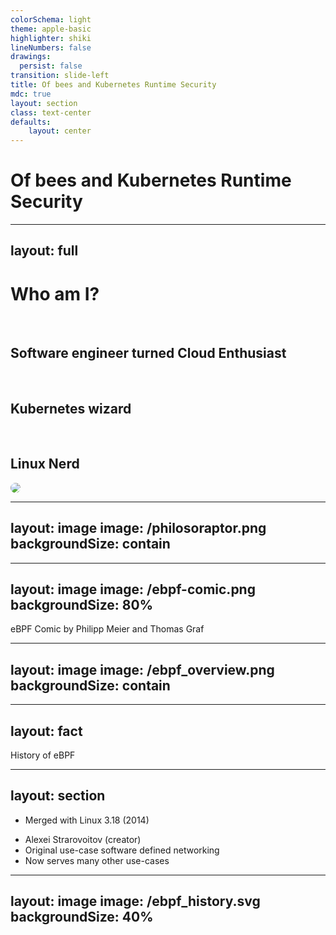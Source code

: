 ```yaml
---
colorSchema: light
theme: apple-basic
highlighter: shiki
lineNumbers: false
drawings:
  persist: false
transition: slide-left
title: Of bees and Kubernetes Runtime Security
mdc: true
layout: section
class: text-center
defaults:
    layout: center
---
```


# Of bees and Kubernetes Runtime Security

---
layout: full
---

<div class="grid grid-cols-[1fr_35%] gap-6">

<div>
<h1 class="bold">Who am I?</h1>

<br/>

<h2>Software engineer turned Cloud Enthusiast <noto-cloud /></h2>
<br/>
<h2>Kubernetes wizard <noto-magic-wand /></h2>
<br/>
<h2>Linux Nerd <devicon-linux /></h2>
</div>

<div>
<img src="/profile_pic_compressed.jpg" style="border-radius: 50%;"/>
</div>

</div>

<!--
Originally I started my career as a Java Software Developer, but everything changed when I stumbled
upon Linux and the cloud. This definitely transformed me into a full-on Linux nerd. Do not question the MacBook though.
-->

---
layout: image
image: /philosoraptor.png
backgroundSize: contain
---

<!--
Let me first ask you a question, who of you here has heared about ebpf? has anyone already
consciously used it?

* goal of the talk: give you better understanding why ebpf next gen tech
* we do it by deep dive
* checkout how it is used in cloud native landscape
-->

---
layout: image
image: /ebpf-comic.png
backgroundSize: 80%
---

<div class="attribution">
    eBPF Comic by Philipp Meier and Thomas Graf
</div>

<!--
* think of it as JS for linux kernel
* why big deal? before it was hard to extend
* ebpf changed this by offering secure way
-->

---
layout: image
image: /ebpf_overview.png
backgroundSize: contain
---

<!--
* used today in quite a lot of different tools/products
* quite a few components involved
* we are going to have a look at them
-->

---
layout: fact
---

History of eBPF

<!--
* quick history lesson
* i will not turn this into a lengthy lecture
-->

---
layout: section
---

<div class="items">

* Merged with Linux 3.18 (2014)

<v-clicks>

* Alexei Strarovoitov (creator)
* Original use-case software defined networking
* Now serves many other use-cases

</v-clicks>

</div>

<!--
* eBPF was introduced in linux 3.18
* lot of hard work by alexei strarovoitov
* originally extended berkely package filter, now its own term
* original use case network virtualisation and software defined networking
* now caters many use cases
-->

---
layout: image
image: /ebpf_history.svg
backgroundSize: 40%
---

<div style="display: flex; align-items: end; height: 100%; justify-content: center">
<span style="color: black; font-size: 2em;">
<a href="https://isovalent.com/blog/post/ebpf-documentary-creation-story/">
eBPF’s Creation Story – Unlocking The Kernel
</a>
</span>
</div>

<!--
* to learn more, checkout the 30min doc about ebpf
* all key people are mentioned
-->

---
layout: fact
---

Let's get technical!

---
layout: image
image: /syscall-hook.png
backgroundSize: contain
---

<!--
* ebpf programs are event driven
* run when kernel passes hook points
* hook points are either predefined, or arbitrary function within linux kernel
-->

---
layout: image
image: /source-to-vm.svg
backgroundSize: 70%
---

<!--
* code is first compiled down to byte code
* when prog is first loaded, compiled to native code
* earlier versions interpreted instead
* bytecode consists of instructions acting on virtual registers
* designed to neatly map to common cpu archs
* virtual machine uses 10 general purpose 64 bit register
* registers are purely virtual, implemented in software
-->

---
layout: full
---

<div class="full-center fancy-table">

| Register | Function |
| -------- | -------- |
| REG-0    | Return value |
| REG-1 - REG-5    | Pass arguments to functions |
| REG-6 - REG-9    | No special function |
| REG-10    | Stack frame pointer |

</div>

<!--
* reg 0 holds return value
* reg 1- 5 used to pass args to functions
* reg 6-9 no special meaning
* reg 10 is used as read only stack frame pointer

* ebpf instructions are represented in the kernel as bpf_insn struct
-->

---
layout: full
---

<div class="full-center">
<div>
<div class="filepath">
<a href="https://elixir.bootlin.com/linux/v6.9.6/source/include/trace/events/sched.h">include/uapi/linux/bpf.h</a>
</div>

```c
bpf_insn {
	__u8	code;		/* opcode */
	__u8	dst_reg:4;	/* dest register */
	__u8	src_reg:4;	/* source register */
	__s16	off;		/* signed offset */
	__s32	imm;		/* signed immediate constant */
};
```

</div>
</div>

<!--
* instructions are 8 bytes long
* sometimes need more space, e.g. when setting reg to 64 bit value
* when loaded prog is internally represented by series of bpf_insns
-->

---
layout: full
---

<div class="full-center fancy-table">

| OpCode | Mnemonic |
| -------- | -------- |
| 0x07    | add dst, imm |
| 0x85    | call imm  |
| 0x5f    | and dst, src  |

</div>

<!--
* quick sample of opcodes
* follow special encoding scheme we sadly will not elaborate
* checkout Instruction Set Architecture docs over at kernel docs
-->

---
layout: image
image: /bpf_isa_docs.svg
backgroundSize: 40%
---

<div style="display: flex; align-items: end; height: 100%; justify-content: center">
<span style="color: black; font-size: 2em;">
<a href="https://docs.kernel.org/bpf/standardization/instruction-set.html">
BPF Instruction Set Architecture Docs
</a>
</span>
</div>

---
layout: image
image: /map-architecture.png
backgroundSize: 70%
---

<!--
* To store state and share state, ebpf has maps
* maps = data structures
* can be accessed from ebpf + user space
* use cases: share events with user space, configure ebpf from user space, storing context from different progs to further enhance collected data
-->

---
layout: section
---

<v-switch>
<template #0>

<div class="items">

* HashTable, Arrays
* LRU (Least Recently Used)
* Perf and Ring Buffer
* TailCall maps


</div>
</template>

<template #1>

<div class="items highlighted-listing">

<ul>
<li>HashTable, Arrays</li>
<li>LRU (Least Recently Used)</li>
<li>Perf and Ring Buffer</li>
<li class="current"> TailCall maps </li>
</ul>

</div>

</template>

</v-switch>

<!--
* maps come in different types and shapes
* there are types for particular operations such as hash maps, LRU data stores, arrays
* some maps come in per cpu variants
* kernel allocates memory for maps per CPU
* useful since programs might run in parallel
* tail call maps special case
* tail calls required since max instruction limit per prog = 1million
-->

---
layout: fact
---

<span class="fact">

Instruction Limit of <span class="highlighted-element"> 1 Million </span> (Linux 6.0)

</span>

<!--
* tail calls work like execve
* replace context of program with a different one
-->

---
layout: image
image: /tailcall.png
backgroundSize: 70%
---

<!--
* even though stack frame is shared, vars cannot be accessed
* to share state => use maps
* as already mentioned, different prog types
-->

---
layout: full
---

<div class="full-center">
<div>
<div class="filepath">
<a href="https://elixir.bootlin.com/linux/v6.9.6/source/include/uapi/linux/bpf.h#L1024">include/uapi/linux/bpf.h</a>
</div>

```c
// There are ~30 different program types
enum bpf_prog_type {
    BPF_PROG_TYPE_UNSPEC,
    BPF_PROG_TYPE_SOCKET_FILTER,
    BPF_PROG_TYPE_KPROBE,
    BPF_PROG_TYPE_SCHED_CLS,
    BPF_PROG_TYPE_SCHED_ACT,
    BPF_PROG_TYPE_TRACEPOINT,
    BPF_PROG_TYPE_XDP,
    BPF_PROG_TYPE_PERF_EVENT,
    // ...
}
```

</div>
</div>

<!--
* ~30 prog types
* nobody cares about me babbling on for days
* going to give you info on some common ones
-->

---
layout: section
---

# Tracepoint

<!--
* first up tracepoints
* marked locations within the kernel code
-->

---
layout: section
---

<div class="items">

* Marked location in the kernel

<v-clicks>

* Considered kernel API (stable)
* Not specific to eBPF
* 1400+ Tracepoints defined (Linux 5.15)

</v-clicks>

</div>

<!--
* considered kernel API = there are some stability guarantees
* not ebpf specific, uses perf subsystem for hooking
* perf subsystem is also used by systemtap/dtrace
* list of all available tracepoints: /sys/kernel/tracing/available_events
* ~1400+ in linux 5.15
-->

---
layout: full
---


<div class="full-center">
<div>
<div class="filepath">
/sys/kernel/traceing/available_events
</div>

```
syscalls:sys_exit_accept
syscalls:sys_enter_accept
syscalls:sys_exit_accept4
syscalls:sys_enter_accept4
syscalls:sys_exit_listen
syscalls:sys_enter_listen
syscalls:sys_exit_bind
syscalls:sys_enter_bind
syscalls:sys_exit_socketpair
syscalls:sys_enter_socketpair
syscalls:sys_exit_socket
syscalls:sys_enter_socket
```

</div>

</div>

---
layout: full
---

<div class="full-center">
<div>
<div class="filepath">
<a href="https://elixir.bootlin.com/linux/v6.9.6/source/include/trace/events/sched.h#L400">include/trace/events/sched.h</a>
</div>

```c
TRACE_EVENT(sched_process_exec,
    TP_PROTO(struct task_struct *p, pid_t old_pid,
         struct linux_binprm *bprm),
    TP_ARGS(p, old_pid, bprm),
    TP_STRUCT__entry(
        __string(	filename,	bprm->filename	)
        __field(	pid_t,		pid		)
        __field(	pid_t,		old_pid		)
    ),
    TP_fast_assign(
        __assign_str(filename, bprm->filename);
        __entry->pid		= p->pid;
        __entry->old_pid	= old_pid;
    ),
    TP_printk("filename=%s pid=%d old_pid=%d", __get_str(filename),
          __entry->pid, __entry->old_pid)
);
```

</div>

</div>

---
layout: full
---

<div class="full-center">
<div>
<div class="filepath">
<a href="https://elixir.bootlin.com/linux/v6.8.6/source/fs/exec.c#L1814">fs/exec.c</a>
</div>

```c {11}
static int exec_binprm(struct linux_binprm *bprm) {
    pid_t old_pid, old_vpid;
    int ret, depth;
    /* Need to fetch pid before load_binary changes it */
    old_pid = current->pid;
    rcu_read_lock();
    old_vpid = task_pid_nr_ns(current, task_active_pid_ns(current->parent));
    rcu_read_unlock();
    // ...
    audit_bprm(bprm);
    trace_sched_process_exec(current, old_pid, bprm);
    ptrace_event(PTRACE_EVENT_EXEC, old_vpid);
    proc_exec_connector(current);
    return 0;
}
```

</div>

</div>

---
layout: section
---

# Kprobe/Kretprobe

<!--
* unlike tracepoints, can hook any function
-->

---
layout: section
---

<div class="items">

* Can hook <span class="highlighted-element">any</span> kernel function

<v-clicks>

* No stability guarantee (kernel functions can change)

</v-clicks>

</div>

<!--
* kretprobe -> hook exit, kprobe -> attach to any offset within function
* warning, not stable
* functions might get inlined/change signature
* might work fine on 5.15, but broken on 6.1
-->

---
layout: section
---

# LSM

<!--
* BPF_PROG_TYPE_LSM prog type
* LSM = Linux Security Modules
-->

---
layout: section
---

<div class="items">

* Linux Security Modules

<v-clicks>

* Return value controls how kernel behaves

</v-clicks>

</div>

<!--
* allow to decline certain actions such as syscalls to user
* program pretty much the same as e.g. tracepoints
* return value decides if an action is allowed or not
* return value != 0 == decline
-->

---
layout: section
---

# XDP

---
layout: section
---

<div class="items">

* EXpress Data Path

<v-clicks>

* Used to filter packets (controlled by return value)

</v-clicks>

</div>

<!--
* allows filter/edit network packets on NIC
* as with LSM, return value decides what happens
* 5 different return codes
-->

---
layout: full
---

<div class="full-center fancy-table">

| Value | Action |
| -------- | -------- |
| XDP_ABORTED | Signals error in the Program (should never be used) |
| XDP_DROP    | Drop the packet |
| XDP_PASS | Sends packet further up the network stack |
| XDP_TX | Bounces packets out the same NIC it arrived on |
| XDP_REDIRECT | Sends packet to different NIC |

</div>

<!--
* DROP will drop packet
* PASS will allow packet up the network stack
* prog has full access to complete packet
* is also free to modify it
* very useful for e.g. load balancers facebook katran
-->

---
layout: fact
---

sched-ext (Linux 6.11)

<!--
* as heard there are many prog types
* honorable mention: starting with 6.11 it is possible to write cpu schedulers in ebpf
* you cannot just call any kernel function from ebpf
* would couple prog to exact kernel version/hard to guarantee stability
* this is where helper functions come into play
-->

---
layout: section
---

# Helpers

---
layout: image
image: /helper.png
backgroundSize: 90%
---

<!--
* in a nutshell, helper allow you to retrieve data/interact with kernel
* helpers available are coupled to program type
* e.g. reading data directly, updating vlan info on network packet
* prog can call helper without need for FFI => no overhead
* are represented by bpf_func_proto struct
-->

---

```c {|2|4|5-9}{lines:true}
struct bpf_func_proto {
    u64 (*func)(u64 r1, u64 r2, u64 r3, u64 r4, u64 r5);
    bool gpl_only;
    enum bpf_return_type ret_type;
    enum bpf_arg_type arg1_type;
    enum bpf_arg_type arg2_type;
    enum bpf_arg_type arg3_type;
    enum bpf_arg_type arg4_type;
    enum bpf_arg_type arg5_type;
    bool (*allowed)(const struct bpf_prog *prog);
};
```

<!--
* pointer to underlying implementation
* info on return type/argument types
-->

---

```c {|3}{lines:true}
const struct bpf_func_proto bpf_for_each_map_elem_proto = {
	.func		= bpf_for_each_map_elem,
	.gpl_only	= false,
	.ret_type	= RET_INTEGER,
	.arg1_type	= ARG_CONST_MAP_PTR,
	.arg2_type	= ARG_PTR_TO_FUNC,
	.arg3_type	= ARG_PTR_TO_STACK_OR_NULL,
	.arg4_type	= ARG_ANYTHING,
};
```

<!--
* here example
* interesting field gpl_only
* some helpers are only available to progs with gpl compatible license
* lets look into helper samples
-->

---
layout: section
---

```c
long bpf_probe_read_kernel(void *dst, u32 size, const void *unsafe_ptr)
```

<!--
* first up bpf_probe_read_kernel
* read any data from unsafe_ptr into dst
* means you can read any data you want
-->

---
layout: section
---

<div class="items">

* Read arbitrary data from kernel memory

<v-clicks>

* You are responsible for what you read
* More stable alternative: CO-RE

</v-clicks>

</div>

<!--
* one downside: internal structs can change
* no type info at memory locations (we are in C land)
* you need to know how to interpret memory
* co-re leverages BTF
* adjusts offsets on the fly
* not going into more details
* next up bpf_map_lookup_elem
-->

---
layout: section
---

```c
void *bpf_map_lookup_elem(struct bpf_map *map, const void *key)
```

<!--
* allows to retrieve pointer to element stored for key
-->

---
layout: section
---

<div class="items">

* Read data from an eBPF map

<v-clicks>

* <mdi-warning class="text-red-400"/> Pointer to memory region is returned

</v-clicks>

</div>

<!--
* if element not found NULL is returned
* since pointer to memory in map, any modifications also modify value in map
-->

---
layout: section
---

```c
long bpf_map_update_elem(struct bpf_map *map, const void *key,
                            const void *value, u64 flags)
```

<!--
* bpf_map_update_elem allows to add keys to map
* special behavior controlled by value passed to flag
-->

---
layout: full
---

<div class="full-center fancy-table">

| Flag | Description |
| -------- | -------- |
| BPF_NOEXIT | Fails if key exist |
| BPF_EXIST | Fails if key does not exist |
| BPF_ANY | Doesn't care |

</div>

<!--
* NO_EXIST fails on existing => insert
* EXISTS fails on non existing => update
* ANY doesn't care
-->

---
layout: section
---

# Bytecode in Action

<!--
* with helpers out of the way, let's dig deeper and see bytecode in action
-->

---
layout: full
---

<div class="full-center">

```c {all|4|6|8-9|11-13|14|all}{lines:true}
#include <linux/bpf.h>
#include <bpf/bpf_helpers.h>

char LICENSE[] SEC("license") = "GPL";

SEC("tracepoint/sched_process_fork")
int hello(void *ctx) {
    __u64 val = bpf_get_current_pid_tgid();
    __u32 pid = val >> 32;

    if (pid == 32) {
        bpf_printk("fork detected");
    }
    return 0;
}
```

</div>

<!--
* todays sample is a simple tracepoint program
* will print trace log if PID 13 is forked
* we are going to compile it to bytecode and have a look
* first lets understand what c code is doing
* kick it off with setting license to GPL, good reason for this, as we want to use helpers
* the strange SEC macro is instructing the compiler to put generated byte code under ELF section specified
* not going into more details about elf
* might be confusing why we right shift result of helper
* in linux threads have PIDs, we do not care about thread PIDs, we want all forks of process 13. this is represented as the thread group id, which is encoded in the higher 32 bits, hence right shift
* compare pid to 13 and if matches print message with bpf_prinkt
* last return 0
-->

---
layout: full
---

<div class="full-center">

```c {all}
#define bpf_printk(fmt, ...)				\
({							\
    char ____fmt[] = fmt;				\
    bpf_trace_printk(____fmt, sizeof(____fmt),	\
             ##__VA_ARGS__);		\
})
```

</div>

<!--
* quick note about bpf_printk, it is defined as a macro
* this will be important when looking at bytecode
* it allocates variable for format we pass to it
-->

---
layout: full
---

<div class="full-center">

```sh
clang \
    -target bpf \
    -I/usr/include/aarch64-linux-gnu \
    -g \
    -O2 -o hello.bpf.o -c hello.bpf.c
```

</div>

<!--
* we compile the binary like this
-->

---
layout: full
---

<div class="full-center">

```sh
llvm-objdump-14 hello.bpf.o -d
```

</div>

<!--
* we call llvm-objdump to get bytecode
* behold the byte code
-->

---
layout: full
---

<div class="full-center code-small-font">

```plain {all|4}{lines:true}
hello.bpf.o:    file format elf64-bpf
Disassembly of section tracepoint/sched_process_fork:
0000000000000000 <hello>:
       0:       85 00 00 00 0e 00 00 00 call 14
       1:       18 01 00 00 00 00 00 00 00 00 00 00 ff ff ff ff r1 = -4294967296 ll
       3:       5f 10 00 00 00 00 00 00 r0 &= r1
       4:       18 01 00 00 00 00 00 00 00 00 00 00 0d 00 00 00 r1 = 55834574848 ll
       6:       5d 10 0b 00 00 00 00 00 if r0 != r1 goto +11 <LBB0_2>
       7:       b7 01 00 00 64 00 00 00 r1 = 100
       8:       6b 1a fc ff 00 00 00 00 *(u16 *)(r10 - 4) = r1
       9:       b7 01 00 00 65 63 74 65 r1 = 1702126437
      10:       63 1a f8 ff 00 00 00 00 *(u32 *)(r10 - 8) = r1
      11:       18 01 00 00 66 6f 72 6b 00 00 00 00 20 64 65 74 r1 = 8387219971451809638 ll
      13:       7b 1a f0 ff 00 00 00 00 *(u64 *)(r10 - 16) = r1
      14:       bf a1 00 00 00 00 00 00 r1 = r10
      15:       07 01 00 00 f0 ff ff ff r1 += -16
      16:       b7 02 00 00 0e 00 00 00 r2 = 14
      17:       85 00 00 00 06 00 00 00 call 6
0000000000000090 <LBB0_2>:
      18:       b7 00 00 00 00 00 00 00 r0 = 0
      19:       95 00 00 00 00 00 00 00 exit
```

</div>

<!--
* let's go over it line by line
* first we call helper 14
* to figure out what helper 14 is, we need to check huge macro table in bpf header file
-->

---
layout: full
---

<div class="full-center">
<div>
<div class="filepath">
<a href="https://elixir.bootlin.com/linux/v6.9.6/source/include/uapi/linux/bpf.h#L5801">include/uapi/linux/bpf.h</a>
</div>

```c {all|12}{lines:true}
#define ___BPF_FUNC_MAPPER(FN, ctx...)			\
    // ...
	FN(ktime_get_ns, 5, ##ctx)			\
	FN(trace_printk, 6, ##ctx)			\
	FN(get_prandom_u32, 7, ##ctx)			\
	FN(get_smp_processor_id, 8, ##ctx)		\
	FN(skb_store_bytes, 9, ##ctx)			\
	FN(l3_csum_replace, 10, ##ctx)			\
	FN(l4_csum_replace, 11, ##ctx)			\
	FN(tail_call, 12, ##ctx)			\
	FN(clone_redirect, 13, ##ctx)			\
	FN(get_current_pid_tgid, 14, ##ctx)		\
    // ...
```

</div>
</div>

<!--
* it is defining all helper fucntions
* fairly readable, first param of FN will be name, second number
* we number 14 maps to get_current_pid_tgid
-->

---
layout: full
---

<div class="full-center code-small-font">

```plain {5|6|5}{lines:true}
hello.bpf.o:    file format elf64-bpf
Disassembly of section tracepoint/sched_process_fork:
0000000000000000 <hello>:
       0:       85 00 00 00 0e 00 00 00 call 14
       1:       18 01 00 00 00 00 00 00 00 00 00 00 ff ff ff ff r1 = -4294967296 ll
       3:       5f 10 00 00 00 00 00 00 r0 &= r1
       4:       18 01 00 00 00 00 00 00 00 00 00 00 0d 00 00 00 r1 = 55834574848 ll
       6:       5d 10 0b 00 00 00 00 00 if r0 != r1 goto +11 <LBB0_2>
       7:       b7 01 00 00 64 00 00 00 r1 = 100
       8:       6b 1a fc ff 00 00 00 00 *(u16 *)(r10 - 4) = r1
       9:       b7 01 00 00 65 63 74 65 r1 = 1702126437
      10:       63 1a f8 ff 00 00 00 00 *(u32 *)(r10 - 8) = r1
      11:       18 01 00 00 66 6f 72 6b 00 00 00 00 20 64 65 74 r1 = 8387219971451809638 ll
      13:       7b 1a f0 ff 00 00 00 00 *(u64 *)(r10 - 16) = r1
      14:       bf a1 00 00 00 00 00 00 r1 = r10
      15:       07 01 00 00 f0 ff ff ff r1 += -16
      16:       b7 02 00 00 0e 00 00 00 r2 = 14
      17:       85 00 00 00 06 00 00 00 call 6
0000000000000090 <LBB0_2>:
      18:       b7 00 00 00 00 00 00 00 r0 = 0
      19:       95 00 00 00 00 00 00 00 exit
```

</div>

<!--
* R1 is set to bit mask of upper 32 bits to be set
* bit mask used to clear lower value stored in R0
* as we learned before R0 stores the return values of function calls, in our case the call to bpf_get_current_pid_tgid
* it might be confusing, as it looks lower 32 bit are set to high
* this is caused by my architecture using big endian
-->

---
layout: image
image: /endianess.png
backgroundSize: 80%
---

<div class="attribution">
    By <a href="//commons.wikimedia.org/wiki/User:Aeroid" title="User:Aeroid">Aeroid</a> - <span class="int-own-work" lang="en">Own work</span>, <a href="https://creativecommons.org/licenses/by-sa/4.0" title="Creative Commons Attribution-Share Alike 4.0">CC BY-SA 4.0</a>, <a href="https://commons.wikimedia.org/w/index.php?curid=137790829">Link</a>
</div>

<!--
* left most bit on each line => least significant
-->

---
layout: full
---

<div class="full-center code-small-font">

```plain {7|8|9-18|9-14}{lines:true}
hello.bpf.o:    file format elf64-bpf
Disassembly of section tracepoint/sched_process_fork:
0000000000000000 <hello>:
       0:       85 00 00 00 0e 00 00 00 call 14
       1:       18 01 00 00 00 00 00 00 00 00 00 00 ff ff ff ff r1 = -4294967296 ll
       3:       5f 10 00 00 00 00 00 00 r0 &= r1
       4:       18 01 00 00 00 00 00 00 00 00 00 00 0d 00 00 00 r1 = 55834574848 ll
       6:       5d 10 0b 00 00 00 00 00 if r0 != r1 goto +11 <LBB0_2>
       7:       b7 01 00 00 64 00 00 00 r1 = 100
       8:       6b 1a fc ff 00 00 00 00 *(u16 *)(r10 - 4) = r1
       9:       b7 01 00 00 65 63 74 65 r1 = 1702126437
      10:       63 1a f8 ff 00 00 00 00 *(u32 *)(r10 - 8) = r1
      11:       18 01 00 00 66 6f 72 6b 00 00 00 00 20 64 65 74 r1 = 8387219971451809638 ll
      13:       7b 1a f0 ff 00 00 00 00 *(u64 *)(r10 - 16) = r1
      14:       bf a1 00 00 00 00 00 00 r1 = r10
      15:       07 01 00 00 f0 ff ff ff r1 += -16
      16:       b7 02 00 00 0e 00 00 00 r2 = 14
      17:       85 00 00 00 06 00 00 00 call 6
0000000000000090 <LBB0_2>:
      18:       b7 00 00 00 00 00 00 00 r0 = 0
      19:       95 00 00 00 00 00 00 00 exit
```

</div>

<!--
* R1 is set to funny value, on closer look it is just number 13 in big endian notation, left shifted by 32
* all this is done to compare R0 to R1
* if do not match, jump over the next 11 instructions
* otherwise something strange looking is going on
* in reality those are simply stack allocations, since R10 is stack pointer
* the values assigned to stack variables are our ASCII encoded characters
-->

---
layout: full
---

<div class="full-center code-small-font">

```plain
66 6f 72 6b 20 64 65 74 65 63 74 65 64 00 00 00
f  o  r  k     d  e  t  e  c  t  e  d
```

</div>

---
layout: full
---

<div class="full-center code-small-font">
<v-switch>
<template #0>

```plain
11:       18 01 00 00 66 6f 72 6b 00 00 00 00 20 64 65 74 r1 = 8387219971451809638 ll
```

</template>
<template #1>

```plain
11:       18 01 00 00 66 6f 72 6b 00 00 00 00 20 64 65 74 r1 = 8387219971451809638 ll
          op s  d  of --- imm --- op s  d  of --- imm ---

op  = opcode
s   = source
d   = destination
of  = offset
imm = immediate
```

</template>
</v-switch>

</div>

<!--
* in case you were wondering what those zeroes in the middle of the load operation, caused by it being a wide instruction
* meaning each field, besides immediate value is set to zero
-->

---
layout: full
---

<div class="full-center code-small-font">

```plain {15-16}{lines:true}
hello.bpf.o:    file format elf64-bpf
Disassembly of section tracepoint/sched_process_fork:
0000000000000000 <hello>:
       0:       85 00 00 00 0e 00 00 00 call 14
       1:       18 01 00 00 00 00 00 00 00 00 00 00 ff ff ff ff r1 = -4294967296 ll
       3:       5f 10 00 00 00 00 00 00 r0 &= r1
       4:       18 01 00 00 00 00 00 00 00 00 00 00 0d 00 00 00 r1 = 55834574848 ll
       6:       5d 10 0b 00 00 00 00 00 if r0 != r1 goto +11 <LBB0_2>
       7:       b7 01 00 00 64 00 00 00 r1 = 100
       8:       6b 1a fc ff 00 00 00 00 *(u16 *)(r10 - 4) = r1
       9:       b7 01 00 00 65 63 74 65 r1 = 1702126437
      10:       63 1a f8 ff 00 00 00 00 *(u32 *)(r10 - 8) = r1
      11:       18 01 00 00 66 6f 72 6b 00 00 00 00 20 64 65 74 r1 = 8387219971451809638 ll
      13:       7b 1a f0 ff 00 00 00 00 *(u64 *)(r10 - 16) = r1
      14:       bf a1 00 00 00 00 00 00 r1 = r10
      15:       07 01 00 00 f0 ff ff ff r1 += -16
      16:       b7 02 00 00 0e 00 00 00 r2 = 14
      17:       85 00 00 00 06 00 00 00 call 6
0000000000000090 <LBB0_2>:
      18:       b7 00 00 00 00 00 00 00 r0 = 0
      19:       95 00 00 00 00 00 00 00 exit
```

</div>

<!--
* more fun is happening
* R1 is set to R10
* R1 subtracts -16
* this points to the start of our string
* why 16 though, this is caused by padding added to the end of the string
-->

---
layout: full
---

<div class="full-center code-small-font">

```plain
66 6f 72 6b 20 64 65 74 65 63 74 65 64 00 00 00
f  o  r  k     d  e  t  e  c  t  e  d
                                       |   |_|
                        \0 of string ---    |
                                  padding ---
```

</div>

<!--
* last two zeroes are padding
* as c strings are terminated with \0, the zero before the padding is part of the string
-->

---
layout: full
---

<div class="full-center code-small-font">

```plain {17|18|20-21}{lines:true}
hello.bpf.o:    file format elf64-bpf
Disassembly of section tracepoint/sched_process_fork:
0000000000000000 <hello>:
       0:       85 00 00 00 0e 00 00 00 call 14
       1:       18 01 00 00 00 00 00 00 00 00 00 00 ff ff ff ff r1 = -4294967296 ll
       3:       5f 10 00 00 00 00 00 00 r0 &= r1
       4:       18 01 00 00 00 00 00 00 00 00 00 00 0d 00 00 00 r1 = 55834574848 ll
       6:       5d 10 0b 00 00 00 00 00 if r0 != r1 goto +11 <LBB0_2>
       7:       b7 01 00 00 64 00 00 00 r1 = 100
       8:       6b 1a fc ff 00 00 00 00 *(u16 *)(r10 - 4) = r1
       9:       b7 01 00 00 65 63 74 65 r1 = 1702126437
      10:       63 1a f8 ff 00 00 00 00 *(u32 *)(r10 - 8) = r1
      11:       18 01 00 00 66 6f 72 6b 00 00 00 00 20 64 65 74 r1 = 8387219971451809638 ll
      13:       7b 1a f0 ff 00 00 00 00 *(u64 *)(r10 - 16) = r1
      14:       bf a1 00 00 00 00 00 00 r1 = r10
      15:       07 01 00 00 f0 ff ff ff r1 += -16
      16:       b7 02 00 00 0e 00 00 00 r2 = 14
      17:       85 00 00 00 06 00 00 00 call 6
0000000000000090 <LBB0_2>:
      18:       b7 00 00 00 00 00 00 00 r0 = 0
      19:       95 00 00 00 00 00 00 00 exit
```

</div>

<!--
* R2 is set to 14, which is the length of the string we want to print
* calling helper 6, which is bpf_trace_printk
* in reality we are setting up the parameters that are passed to bpf_trace_printk
* first parameter is pointer to string, second is length
* last but not least, return value is set to 0 through R0
* exit is called
* thats it! byte code not to hard to read
* next up, we have component that keeps ebpf safe
-->

---
layout: section
---

# Verifier

<!--
* each time you try to load ebpf into kernel, verifier checks if prog is safe and doesn't crash the kernel
* one of the pillars of ebpf
* to achieve this, each ebpf prog goes through formal verification
-->

---
layout: image
image: /verifier.png
backgroundSize: 90%
---

<!--
* one important thing: verifier works on bytecode, meaning it has no notion of your C/Rust/Zig source code
* this can lead to funny hard to understand verifier errors, as compilers shuffle things around
* e.g. verifier rejects dead code, but compiler will probably purge dead code
* byte code != source code
* verifier works in two stages
-->

---
layout: section
---

# Stage 1

<!--
* turns the byte code into directed acyclic graph
-->

---
layout: section
---

<div class="items">

* Turn ByteCode into DAG

<v-clicks>

* Check for unbounded loops
* Check for dead code

</v-clicks>

</div>

<!--
* perform control flow validations, such as disallowing unbounded loops
* you heard it right, unbounded loops are not allowed
* verifier also checks that all instructions are reachable
-->

---
layout: section
---

# Stage 2

<!--
* verifier steps down all possible paths starting from first instruction
-->

---
layout: section
---

<div class="items">

* Descend all possible paths

<v-clicks>

* Simulate execution
* Verify state changes

</v-clicks>

</div>

<!--
* simulates each instruction and observes state changes
* this is where verifier magic comes in, checking each instruction is expensive
* sadly not going into more details, more than enough for its own talk
* checkout verifier docs, there are also excellent videos from last ebpf summit
-->

---
layout: image
image: /verifier-docs.svg
backgroundSize: 40%
---

<div style="display: flex; align-items: end; height: 100%; justify-content: center">
<span style="color: black; font-size: 2em;">
<a href="https://www.kernel.org/doc/html/latest/bpf/verifier.html">
eBPF verifier documentation
</a>
</span>
</div>

---
layout: fact
---

<e>Verifier is reason for program instruction limit</e>

<!--
* reason why unbounded loops are not allowed, verifier needs to ensure program halts at one point
* same for instruction limit, as infinite instructions, would take infinit time to check
-->

---
layout: fact
---

Learn to read verifier errors!

<!--
* word of advise: get familiar with verifier error messages
* sometimes straightforward
-->

---
layout: full
---

<div class="full-center">

```plain
unreachable insn 1
```

</div>

<!--
* sometimes quite confusing and hard to read
-->

---
layout: full
---

<div class="full-center">

```plain
0: (7a) *(u64 *)(r10 -8) = 0
1: (bf) r2 = r10
2: (07) r2 += -8
3: (b7) r1 = 1
4: (85) call 1
5: (15) if r0 == 0x0 goto pc+2
 R0=map_ptr R10=fp
6: (7a) *(u64 *)(r0 +0) = 0
7: (95) exit

from 5 to 8: R0=imm0 R10=fp
8: (7a) *(u64 *)(r0 +0) = 1
R0 invalid mem access 'imm'
```

</div>

<!--
* verifier can sometimes thing value could be NULL even though it was checked for NULL
* in such cases, learn how to dump ebpf bytecode and read it
-->

---
layout: section
---

# eBPF in the wild

<!--
* with verifier out of the way, do 10000 feet look at applications leveraging power of ebpf
-->

---
layout: section
---

# Katran

<!--
* first up katran
-->

---
layout: section
---

<div class="items">

* Central component of Facebook's network infrastructure

<v-clicks>

* Makes heavy use of XDP
* Relatively low CPU impact

</v-clicks>

</div>

<!--
* central component of facebooks network infrastructure
* achieving high performance through power of XDP, to forward packets right on network interface card, before it hits the kernels network stack
* makes it incredibly fast
* nice side effect: low CPU usage, meaning other apps can also run on same server
* all thanks to ebpf
-->

---
layout: section
---

# Cilium

<!--
* when speaking about ebpf and networking, cilium needs to get mentioned
-->

---
layout: section
---

<div class="items">

* CNI plugin for Kubernets Clusters

<v-clicks>

* Full blown network observability/security solution
* Uses XDP for all sorts of things
    * Network Policies
    * kube-proxy replacement

</v-clicks>

</div>

<!--
* in case you do not know it: cilium = networking/observability/security solution for kubernetes cluster
* whole dataplane base don ebpf
* routes traffic through xdp, replacing complicated iptable chains for routing
* can even run in mode replacing kube-proxy

* ebpf is not just for networking though
* popular use case for tech is also in monitoring
* big players in the industry are using it as well
* any dynatracers here? if yes, cover your eyes and ears, because we are going to talk about the datadog agent
-->

---
layout: section
---

# Datadog Agent

<!--
* source code for agent is up on github
* poking around, you see it uses ebpf across various places
-->

---
layout: section
---

<div class="items">

* Tracing network packets

<v-clicks>

* Killing processes violating policies

</v-clicks>

</div>

<!--
* from hooking network related kernel methods to trace network packets
* to hooking syscalls and killing processes that violates policies
* when speaking of security focused products in the cloud native space, you need to mention tetragon
-->

---
layout: section
---

# Tetragon

<!--
* from the same folks as cilium
* allows you to hook any kernel function/tracepoint by simply creating a policy via a custom resource object in kubernetes cluster
-->

---
layout: section
---

<div class="items">

* Allows you to hook kernel functions/tracepoints

<v-clicks>

* Kill processes on custom written policies
* Signal is send in process

</v-clicks>

</div>

<!--
* policies pack a punch, as they can kill processes in flight if they match defined policy
* much like. datadog agent, but without paying a small fortune for a monitoring product
* as you can see, ebpf is used across the industry
* lets dig little deeper
* next section we are going to look at concrete detection implementation in cast.ai kvisor
-->

---
layout: section
---

# CAST.AI kvisor

<!--

-->

---
layout: fact
---

<div>

**FULL DISCLAIMER:**

</div>
<div style="margin-top: 40px;">

I work there

</div>

---
layout: fact
---

Meet CAST.AI

<!--
* in case you do not know cast.ai, main product helps you getting more bang for your buck by optimising your k8s cluster to the max, by automatically adjusting the resource requirements of your deployments and accordingly scale your node pools.
* not too long ago ventured into the space of cloud native security, leveraging the power of ebpf
-->

---
layout: image
image: /kvisor.png
backgroundSize: 90%
---

<!--
* resulting in kvisor
* not too long ago, discussions with colleagues came up with the nice idea trying to detect container drift, by leveraging the way container are implemented
-->

---
layout: section
---

# Detecting container drift with eBPF

<!--
* approach is not completely novel, as falco is doing something similar
-->

---
layout: fact
---

Kudos to Falco!

<!--
* first, lets have a quick overview of kvisors architecture
-->

---
layout: image
image: /kvisor-architecture.svg
backgroundSize: 90%
---

<v-switch>
<template #1>
<Arrow x1=300 y1=500 x2=390 y2=400 color='red' width=4 />
</template>
<template #2>
<Arrow x1=20 y1=220 x2=180 y2=245 color='red' width=4 />
</template>
<template #3>
<Arrow x1=230 y1=100 x2=385 y2=180 color='red' width=4 />
</template>
<template #4>
<Arrow x1=800 y1=400 x2=650 y2=300 color='red' width=4 />
</template>
<template #5>
<Arrow x1=800 y1=350 x2=850 y2=200 color='red' width=4 />
</template>
<template #6>
</template>
</v-switch>

<!--
* the code we are going to look at lives in the kernel space, as ebpf tracepoint program
* ebpf events are emitted to perf buffer, consumed by userspace
* ingested into signature engine, to detect anomalies in high volume events too expensive to export
* signature findings and some raw events are exported to the cast ai backend, where run through anomaly detection engine
* if you want more details, feel free to approach me afterwards/consider applying to one of the open jobs
-->

---
layout: image
image: /detecting-containerdrift.svg
backgroundSize: contain
---

<!--
* idea is containers are implemented on top of overlayfs
* overlayfs points to bunch of dirs called lower layers, that are read only and reference image layers
* there is also upper layer, where all file modifications go
* to understand when a file is in the upper layer, we need to first understand what an inode is
-->

---
layout: section
---

# Inode

<!--
* by definition inode is an index node, that acts a a unique identifier for specific piece of metadata on a give fs
-->

---
layout: section
---

<div class="items">

* Stands for Index Node

<v-clicks>

* Used in FS
* Unique Identifier + Metadata

</v-clicks>

</div>

---
layout: full
---


<div class="full-center">
<div>
<div class="filepath">
<a href="https://elixir.bootlin.com/linux/v6.9.6/source/include/linux/fs.h#L632">include/linux/fs.h</a>
</div>

```c {all}
struct inode {
    umode_t			i_mode;
    unsigned short		i_opflags;
    kuid_t			i_uid;
    kgid_t			i_gid;
    // ...
    const struct inode_operations	*i_op;
    struct super_block	*i_sb;
    // ...
    loff_t			i_size;
    struct timespec64	__i_atime;
    struct timespec64	__i_mtime;
    struct timespec64	__i_ctime;
//...
}
```

</div>
</div>

---
layout: full
---

<div class="full-center code-small-font">
<div>
<div class="filepath">
<a href="https://elixir.bootlin.com/linux/v6.9.6/source/fs/overlayfs/ovl_entry.h#L162">fs/overlayfs/ovl_entry.h</a>
</div>

```c {all|9|10}
struct ovl_inode {
    union {
        struct ovl_dir_cache *cache;	/* directory */
        const char *lowerdata_redirect;	/* regular file */
    };
    const char *redirect;
    u64 version;
    unsigned long flags;
    struct inode vfs_inode;
    struct dentry *__upperdentry;
    struct ovl_entry *oe;

    /* synchronize copy up and more */
    struct mutex lock;
};

```

</div>
</div>

<!--
* in case of overlayfs, it adds additional details to inodes it creates
* you cannot simply extend kernel data structures (unless they pack a void pointer)
* overlayfs goes around this by simply embedding indoe struct and returning pointer to field
* meaning we can get the container struct by simple pointer magic
* this is what we are doing in ebpf code
* instead of getting the container, we simply add the size of inode to pointer, to get the next field, which is the dentry we are interested in
-->

---
layout: section
---

<div class="items">

* `ovl_inode` has `__upperdentry != NULL`

<v-clicks>

* `__upperdentry->d_fsdata` has `OVL__UPPER_ALIAS` set

</v-clicks>

</div>

<!--
* to detect if inode is in upper layer, we need to test if ovl_inode has __uperdentry pointing to not NULL and has OVL_E_UPPER_ALIAS flag set
* if flag set, binary was not present in original layer, as flag is set for files that are either copied or written
* flag also filters out symlinks
-->

---
layout: fact
---

Kudos to Aqua Tracee!

---
layout: full
---

<div class="full-center">
<div>
<div class="filepath">
<a href="https://github.com/castai/kvisor/blob/f62942841fde29d01b326bb43fd698387d077cde/pkg/ebpftracer/c/tracee.bpf.c#L1218">pkg/ebpftracer/c/tracee.bpf.c:1218</a>
</div>

```c {all}
SEC("raw_tracepoint/sched_process_exec")
int tracepoint__sched__sched_process_exec(struct bpf_raw_tracepoint_args *ctx)
{
    program_data_t p = {};
    if (!init_program_data(&p, ctx)) {
        return 0;
    }

    // ...
}

```

</div>
</div>

<!--
* in practice we are going to peek into small 7k file tracee.bpf.c
* yeah kvisor is fork of aquas tracee
* there exists function tracepoint__sched__sched_process_exec
* hooks sched_process_exe tracepoint, gets called for each process is launched
* we skip over most parts of function, if you want to know more, reach out to me
-->

---
layout: full
---

<div class="full-center code-small-font">
<div>
<div class="filepath">
<a href="https://github.com/castai/kvisor/blob/f62942841fde29d01b326bb43fd698387d077cde/pkg/ebpftracer/c/tracee.bpf.c#L1218">pkg/ebpftracer/c/tracee.bpf.c:1218</a>
</div>

```c {all|13}
SEC("raw_tracepoint/sched_process_exec")
int tracepoint__sched__sched_process_exec(struct bpf_raw_tracepoint_args *ctx)
{
    // ...
    struct linux_binprm *bprm = (struct linux_binprm *) ctx->args[2];
    struct file *file = get_file_ptr_from_bprm(bprm);
    // ...
    struct path f_path = (struct path)BPF_CORE_READ(file, f_path);
    struct dentry* dentry = f_path.dentry;
    struct super_block *sb = BPF_CORE_READ(inode, i_sb);
    u32 flags = 0;
    if (sb && inode) {
        if (get_exe_upper_layer(dentry, sb)) {
            flags |= FS_EXE_UPPER_LAYER;
        }
    // ...
    }
    // ...
}

```

</div>
</div>

<!--
* focus on part close to the end
* we call function called get_exe_upper_layer
* is doing exactly what we described
* function takes dentry + superblock
-->

---
layout: full
---

<div class="full-center">
<div>
<div class="filepath">
<a href="https://elixir.bootlin.com/linux/v6.9.6/source/include/linux/fs.h#L1207">include/linux/fs.h</a>
</div>

```c {all|10}
struct super_block {
    struct list_head	s_list;
    // ...
    unsigned long		s_blocksize;
    loff_t			s_maxbytes;
    struct file_system_type	*s_type;
    const struct super_operations	*s_op;
    // ...
    unsigned long		s_flags;
    unsigned long		s_magic;
    struct dentry		*s_root;
    // ...
}

```

</div>
</div>

<!--
* superblock is part of inode containing meta info
* we only care about s_magic field
* field tells us which FS is used
-->

---
layout: full
---

<div class="full-center">
<div>
<div class="filepath">
<a href="https://elixir.bootlin.com/linux/v6.9.6/source/include/linux/dcache.h#L82">include/linux/dcache.h</a>
</div>

```c {all|5-6}
struct dentry {
    // ...
    unsigned int d_flags;
    seqcount_spinlock_t d_seq;
    struct qstr d_name;
    struct inode *d_inode;
    // ...
    void *d_fsdata;			/* fs-specific data */
    // ...
};

```

</div>
</div>

<!--
* dentry acts as a way to translate between inodes and names
-->

---
layout: full
---

<div class="full-center code-small-font">
<div>
<div class="filepath">
<a href="https://github.com/castai/kvisor/blob/f62942841fde29d01b326bb43fd698387d077cde/pkg/ebpftracer/c/tracee.bpf.c#L1218">pkg/ebpftracer/c/tracee.bpf.c:1218</a>
</div>

```c {5-10}
SEC("raw_tracepoint/sched_process_exec")
int tracepoint__sched__sched_process_exec(struct bpf_raw_tracepoint_args *ctx)
{
    // ...
    struct linux_binprm *bprm = (struct linux_binprm *) ctx->args[2];
    struct file *file = get_file_ptr_from_bprm(bprm);
    // ...
    struct path f_path = (struct path)BPF_CORE_READ(file, f_path);
    struct dentry* dentry = f_path.dentry;
    struct super_block *sb = BPF_CORE_READ(inode, i_sb);
    u32 flags = 0;
    if (sb && inode) {
        if (get_exe_upper_layer(dentry, sb)) {
            flags |= FS_EXE_UPPER_LAYER;
        }
    // ...
    }
    // ...
}

```

</div>
</div>

<!--
* we get both structs from linux_binprm struct, that is passed to function as second argument
* in a nutshell, struct contains all data required to execute a program, such as virtual memory area, filename, FDs, arguments and so on
-->

---
layout: full
---

<div class="full-center code-small-font">
<div>
<div class="filepath">
<a href="https://github.com/castai/kvisor/blob/f62942841fde29d01b326bb43fd698387d077cde/pkg/ebpftracer/c/headers/common/filesystem.h#L503">pkg/ebpftracer/c/headers/common/filesystem.h:503</a>
</div>

```c {all|2-5|8|15|all}{lines:true}
statfunc bool get_exe_upper_layer(struct dentry *dentry, struct super_block *sb) {
    unsigned long sb_magic = BPF_CORE_READ(sb, s_magic);
    if (sb_magic != FS_OVERLAYFS_SUPER_MAGIC) {
        return false;
    }
    struct dentry *upper_dentry = NULL;
    char *vfs_inode = (char *) BPF_CORE_READ(dentry, d_inode);
    struct dentry *tmp = (struct dentry *) (vfs_inode + sizeof(struct inode));
    upper_dentry = READ_KERNEL(tmp);
    if (!upper_dentry) {
        return false;
    }
    // ...
    unsigned long flags = (unsigned long) READ_KERNEL(dentry->d_fsdata);
    unsigned long has_upper = (flags & (1U << (OVL_E_UPPER_ALIAS)));
    if (has_upper) {
        return true;
    }
    return false;
}
```

</div>
</div>

<!--
* long story short, to know if file is in upper layer, we probe magic field to match overlayfs, use pointer magic to extract __upperdentry field
* afterwards we check if __upperdentry is non NULL and has OVL_E_UPPER_ALIAS flag set
-->

---
layout: fact
---

And that is about it!

<!--
* congrats, we just implemented basic container drift detection
-->

---
layout: section
---

<div class="items">

* eBPF is to the kernel what JS is to the browser

<v-clicks>

* Wide array of use-cases
    * Monitoring (tracepoints)
    * Networking (XDP)
    * Security (LSM)
* More exiting things on the horizon
    * E.g. sched-ext

</v-clicks>

</div>

<!--
* recap
* what js is to the browser to the kernel
* due to flexibility can be used for large array of use-cases: such as tracing, networking, security
* more things to come: such as sched-ext
* if you interested in ebpf, check out source code for tool such as tracee
* also consider joining the ebpf channel on the cilium slack server
* quite a lot of interesting discussions
-->

---
layout: fact
---

Check out <a href="https://patrickpichler.dev">patrickpichler.dev</a>

<!--
* also check out my personal blog
* still quite empty
* BUT THE TIME IS NOW
-->

---
layout: image
image: /blog.png
backgroundSize: contain
---

<!--
* Also if you like to talk more about ebpf or any other tech topic, feel free to reach out to me
-->

---
layout: image
image: /cast-hiring.svg
backgroundSize: 40%
---

<div style="display: flex; align-items: end; height: 100%; justify-content: center">
<span style="color: black; font-size: 2em;">
<a href="https://castai.teamtailor.com/jobs/4480547-senior-software-engineer-security-product-team">
Senior Software Engineer - Security Product Team
</a>
</span>
</div>

<!--
* in case you are interested in ebpf and kubernetes security + want to do it for a living, checkout cast.ai career page
* hiring for the security team, which i am also part of
-->

---
layout: fact
---

Thanks!
